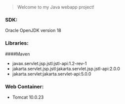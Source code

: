 > Welcome to my Java webapp project!

### SDK:
Oracle OpenJDK version 18

### Libraries:
####Maven
* javax.servlet.jsp.jstl:jstl-api:1.2-rev-1
* jakarta.servlet.jsp.jstl:jakarta.servlet.jsp.jstl-api:2.0.0
* jakarta.servlet:jakarta.servlet-api:5.0.0

### Web Container:
- Tomcat 10.0.23
